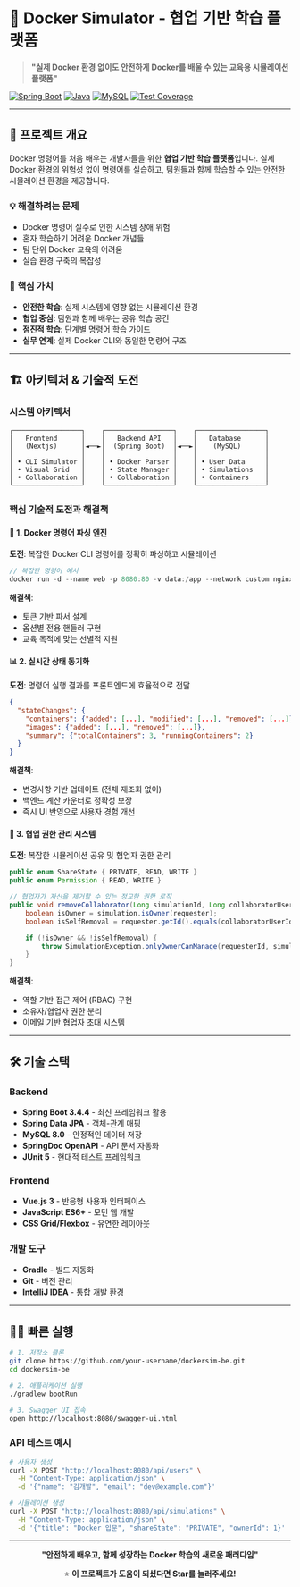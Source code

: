 # 🐳 Docker Simulator - 협업 기반 학습 플랫폼

> **"실제 Docker 환경 없이도 안전하게 Docker를 배울 수 있는 교육용 시뮬레이션 플랫폼"**

[![Spring Boot](https://img.shields.io/badge/Spring%20Boot-3.4.4-brightgreen.svg)](https://spring.io/projects/spring-boot)
[![Java](https://img.shields.io/badge/Java-17-red.svg)](https://openjdk.java.net/)
[![MySQL](https://img.shields.io/badge/MySQL-8.0-blue.svg)](https://www.mysql.com/)
[![Test Coverage](https://img.shields.io/badge/Test%20Coverage-100%25-brightgreen.svg)](#)

---

## 🎯 **프로젝트 개요**

Docker 명령어를 처음 배우는 개발자들을 위한 **협업 기반 학습 플랫폼**입니다. 실제 Docker 환경의 위험성 없이 명령어를 실습하고, 팀원들과 함께 학습할 수 있는 안전한 시뮬레이션 환경을 제공합니다.

### 💡 **해결하려는 문제**

- Docker 명령어 실수로 인한 시스템 장애 위험
- 혼자 학습하기 어려운 Docker 개념들
- 팀 단위 Docker 교육의 어려움
- 실습 환경 구축의 복잡성

### 🌟 **핵심 가치**

- **안전한 학습**: 실제 시스템에 영향 없는 시뮬레이션 환경
- **협업 중심**: 팀원과 함께 배우는 공유 학습 공간
- **점진적 학습**: 단계별 명령어 학습 가이드
- **실무 연계**: 실제 Docker CLI와 동일한 명령어 구조

---

## 🏗️ **아키텍처 & 기술적 도전**

### **시스템 아키텍처**

```
┌─────────────────┐    ┌─────────────────┐    ┌─────────────────┐
│   Frontend      │    │   Backend API   │    │   Database      │
│   (Nextjs)      │◄──►│  (Spring Boot)  │◄──►│    (MySQL)      │
│                 │    │                 │    │                 │
│ • CLI Simulator │    │ • Docker Parser │    │ • User Data     │
│ • Visual Grid   │    │ • State Manager │    │ • Simulations   │
│ • Collaboration │    │ • Collaboration │    │ • Containers    │
└─────────────────┘    └─────────────────┘    └─────────────────┘
```

### **핵심 기술적 도전과 해결책**

#### 🔧 **1. Docker 명령어 파싱 엔진**

**도전**: 복잡한 Docker CLI 명령어를 정확히 파싱하고 시뮬레이션

```java
// 복잡한 명령어 예시
docker run -d --name web -p 8080:80 -v data:/app --network custom nginx:latest
```

**해결책**:

- 토큰 기반 파서 설계
- 옵션별 전용 핸들러 구현
- 교육 목적에 맞는 선별적 지원

#### 📊 **2. 실시간 상태 동기화**

**도전**: 명령어 실행 결과를 프론트엔드에 효율적으로 전달

```json
{
  "stateChanges": {
    "containers": {"added": [...], "modified": [...], "removed": [...]},
    "images": {"added": [...], "removed": [...]},
    "summary": {"totalContainers": 3, "runningContainers": 2}
  }
}
```

**해결책**:

- 변경사항 기반 업데이트 (전체 재조회 없이)
- 백엔드 계산 카운터로 정확성 보장
- 즉시 UI 반영으로 사용자 경험 개선

#### 🤝 **3. 협업 권한 관리 시스템**

**도전**: 복잡한 시뮬레이션 공유 및 협업자 권한 관리

```java
public enum ShareState { PRIVATE, READ, WRITE }
public enum Permission { READ, WRITE }

// 협업자가 자신을 제거할 수 있는 정교한 권한 로직
public void removeCollaborator(Long simulationId, Long collaboratorUserId, Long requesterId) {
    boolean isOwner = simulation.isOwner(requester);
    boolean isSelfRemoval = requester.getId().equals(collaboratorUserId);

    if (!isOwner && !isSelfRemoval) {
        throw SimulationException.onlyOwnerCanManage(requesterId, simulationId);
    }
}
```

**해결책**:

- 역할 기반 접근 제어 (RBAC) 구현
- 소유자/협업자 권한 분리
- 이메일 기반 협업자 초대 시스템

---


## 🛠️ **기술 스택**

### **Backend**

- **Spring Boot 3.4.4** - 최신 프레임워크 활용
- **Spring Data JPA** - 객체-관계 매핑
- **MySQL 8.0** - 안정적인 데이터 저장
- **SpringDoc OpenAPI** - API 문서 자동화
- **JUnit 5** - 현대적 테스트 프레임워크

### **Frontend**

- **Vue.js 3** - 반응형 사용자 인터페이스
- **JavaScript ES6+** - 모던 웹 개발
- **CSS Grid/Flexbox** - 유연한 레이아웃

### **개발 도구**

- **Gradle** - 빌드 자동화
- **Git** - 버전 관리
- **IntelliJ IDEA** - 통합 개발 환경

---

## 🏃‍♂️ **빠른 실행**

```bash
# 1. 저장소 클론
git clone https://github.com/your-username/dockersim-be.git
cd dockersim-be

# 2. 애플리케이션 실행
./gradlew bootRun

# 3. Swagger UI 접속
open http://localhost:8080/swagger-ui.html
```

### **API 테스트 예시**

```bash
# 사용자 생성
curl -X POST "http://localhost:8080/api/users" \
  -H "Content-Type: application/json" \
  -d '{"name": "김개발", "email": "dev@example.com"}'

# 시뮬레이션 생성
curl -X POST "http://localhost:8080/api/simulations" \
  -H "Content-Type: application/json" \
  -d '{"title": "Docker 입문", "shareState": "PRIVATE", "ownerId": 1}'
```

---

<div align="center">

**"안전하게 배우고, 함께 성장하는 Docker 학습의 새로운 패러다임"**

⭐ **이 프로젝트가 도움이 되셨다면 Star를 눌러주세요!**

</div>
